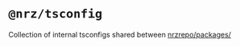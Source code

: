 # `@nrz/tsconfig`

Collection of internal tsconfigs shared between [nrzrepo/packages/](https://github.com/khulnasoft/nrzrepo/tree/main/packages)
